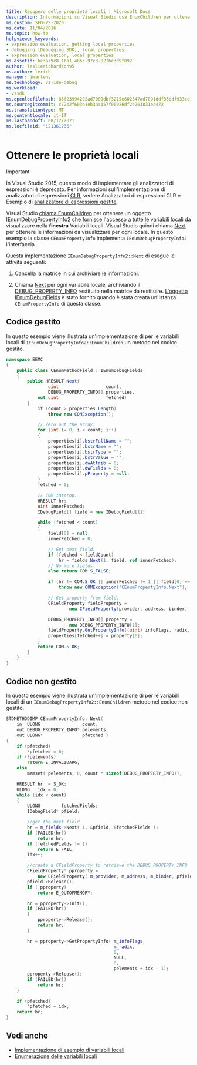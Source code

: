 ```yaml
---
title: Recupero delle proprietà locali | Microsoft Docs
description: Informazioni su Visual Studio usa EnumChildren per ottenere proprietà locali con questi esempi per codice gestito e non gestito.
ms.custom: SEO-VS-2020
ms.date: 11/04/2016
ms.topic: how-to
helpviewer_keywords:
- expression evaluation, getting local properties
- debugging [Debugging SDK], local properties
- expression evaluation, local properties
ms.assetid: 6c3a79e8-1ba1-4863-97c3-0216c3d9f092
author: leslierichardson95
ms.author: lerich
manager: jmartens
ms.technology: vs-ide-debug
ms.workload:
- vssdk
ms.openlocfilehash: 85f23994292ad7089dbf3215e602347ad7891ddf35ddf933ce13989253150c2d
ms.sourcegitcommit: c72b2f603e1eb3a4157f00926df2e263831ea472
ms.translationtype: MT
ms.contentlocale: it-IT
ms.lasthandoff: 08/12/2021
ms.locfileid: "121361236"
---
```

# <a name="get-local-properties"></a>Ottenere le proprietà locali
> [!IMPORTANT]
> In Visual Studio 2015, questo modo di implementare gli analizzatori di espressioni è deprecato. Per informazioni sull'implementazione di analizzatori di espressioni [CLR,](https://github.com/Microsoft/ConcordExtensibilitySamples/wiki/CLR-Expression-Evaluators) vedere Analizzatori di espressioni CLR e Esempio di [analizzatore di espressioni gestite](https://github.com/Microsoft/ConcordExtensibilitySamples/wiki/Managed-Expression-Evaluator-Sample).

Visual Studio [chiama EnumChildren](../../extensibility/debugger/reference/idebugproperty2-enumchildren.md) per ottenere un oggetto [IEnumDebugPropertyInfo2](../../extensibility/debugger/reference/ienumdebugpropertyinfo2.md) che fornisce l'accesso a tutte le variabili locali da visualizzare nella **finestra** Variabili locali. Visual Studio quindi chiama [Next](../../extensibility/debugger/reference/ienumdebugpropertyinfo2-next.md) per ottenere le informazioni da visualizzare per ogni locale. In questo esempio la classe `CEnumPropertyInfo` implementa `IEnumDebugPropertyInfo2` l'interfaccia .

Questa implementazione `IEnumDebugPropertyInfo2::Next` di esegue le attività seguenti:

1. Cancella la matrice in cui archiviare le informazioni.

2. Chiama [Next](../../extensibility/debugger/reference/ienumdebugfields-next.md) per ogni variabile locale, archiviando il [DEBUG_PROPERTY_INFO](../../extensibility/debugger/reference/debug-property-info.md) restituito nella matrice da restituire. [L'oggetto IEnumDebugFields](../../extensibility/debugger/reference/ienumdebugfields.md) è stato fornito quando è stata creata un'istanza `CEnumPropertyInfo` di questa classe.

## <a name="managed-code"></a>Codice gestito
In questo esempio viene illustrata un'implementazione di per le variabili locali di `IEnumDebugPropertyInfo2::EnumChildren` un metodo nel codice gestito.

```csharp
namespace EEMC
{
    public class CEnumMethodField : IEnumDebugFields
    {
        public HRESULT Next(
                uint                  count,
                DEBUG_PROPERTY_INFO[] properties,
            out uint                  fetched)
        {
            if (count > properties.Length)
                throw new COMException();

            // Zero out the array.
            for (int i= 0; i < count; i++)
            {
                properties[i].bstrFullName = "";
                properties[i].bstrName = "";
                properties[i].bstrType = "";
                properties[i].bstrValue = "";
                properties[i].dwAttrib = 0;
                properties[i].dwFields = 0;
                properties[i].pProperty = null;
            }
            fetched = 0;

            // COM interop.
            HRESULT hr;
            uint innerFetched;
            IDebugField[] field = new IDebugField[1];

            while (fetched < count)
            {
                field[0] = null;
                innerFetched = 0;

                // Get next field.
                if (fetched < fieldCount)
                    hr = fields.Next(1, field, ref innerFetched);
                // No more fields.
                else return COM.S_FALSE;

                if (hr != COM.S_OK || innerFetched != 1 || field[0] == null)
                    throw new COMException("CEnumPropertyInfo.Next");

                // Get property from field.
                CFieldProperty fieldProperty =
                        new CFieldProperty(provider, address, binder, field[0]);

                DEBUG_PROPERTY_INFO[] property =
                        new DEBUG_PROPERTY_INFO[1];
                fieldProperty.GetPropertyInfo((uint) infoFlags, radix, 0, null, 0, property);
                properties[fetched++] = property[0];
            }
            return COM.S_OK;
        }
    }
}
```

## <a name="unmanaged-code"></a>Codice non gestito
 In questo esempio viene illustrata un'implementazione di per le variabili locali di un `IEnumDebugPropertyInfo2::EnumChildren` metodo nel codice non gestito.

```cpp
STDMETHODIMP CEnumPropertyInfo::Next(
    in  ULONG                count,
    out DEBUG_PROPERTY_INFO* pelements,
    out ULONG*               pfetched )
{
    if (pfetched)
        *pfetched = 0;
    if (!pelements)
        return E_INVALIDARG;
    else
        memset( pelements, 0, count * sizeof(DEBUG_PROPERTY_INFO));

    HRESULT hr  = S_OK;
    ULONG   idx = 0;
    while (idx < count)
    {
        ULONG        fetchedFields;
        IDebugField* pfield;

        //get the next field
        hr = m_fields->Next( 1, &pfield, &fetchedFields );
        if (FAILED(hr))
            return hr;
        if (fetchedFields != 1)
            return E_FAIL;
        idx++;

        //create a CFieldProperty to retrieve the DEBUG_PROPERTY_INFO
        CFieldProperty* pproperty =
            new CFieldProperty( m_provider, m_address, m_binder, pfield );
        pfield->Release();
        if (!pproperty)
            return E_OUTOFMEMORY;

        hr = pproperty->Init();
        if (FAILED(hr))
        {
            pproperty->Release();
            return hr;
        }

        hr = pproperty->GetPropertyInfo( m_infoFlags,
                                         m_radix,
                                         0,
                                         NULL,
                                         0,
                                         pelements + idx - 1);
        pproperty->Release();
        if (FAILED(hr))
            return hr;
    }

    if (pfetched)
        *pfetched = idx;
    return hr;
}
```

## <a name="see-also"></a>Vedi anche
- [Implementazione di esempio di variabili locali](../../extensibility/debugger/sample-implementation-of-locals.md)
- [Enumerazione delle variabili locali](../../extensibility/debugger/enumerating-locals.md)
